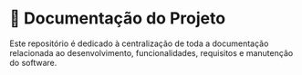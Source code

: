 # 📄 Documentação do Projeto

Este repositório é dedicado à centralização de toda a documentação relacionada ao desenvolvimento, funcionalidades, requisitos e manutenção do software.
